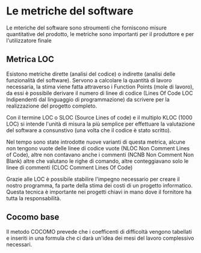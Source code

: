 # Le metriche del software

Le mteriche del software sono stroumenti che forniscono misure quantitative del prodotto, le metriche sono importanti per il produttore e per l'utilizzatore finale

## Metrica LOC

Esistono metriche dirette (analisi del codice) o indirette (analisi delle funzionalità del software). Servono a calcolare la quantità di lavoro necessaria, la stima viene fatta attraverso i Function Points (mole di lavoro), da essi è possibile derivare il numero di linee di codice (Lines Of Code LOC Indipendenti dal linguaggio di programmazione) da scrivere per la realizzazione del progetto completo.

Con il termine LOC o SLOC (Source Lines of code) e il multiplo KLOC (1000 LOC) si intende l'unità di misura la più semplice per effettuare la valutazione del software a consunstivo (una volta che il codice è stato scritto).

Nel tempo sono state introdotte nuove varianti di questa metrica, alcune non tengono vuote delle linee di codice vuote (NLOC Non Comment Lines of Code), altre non contavano anche i commenti (NCNB Non Comment Non Blank) altre che valutano le righe di comando, altre conteggiavano solo le linee di commenti (CLOC Comment Lines Of Code)

Grazie alle LOC è possibile stabilire l'impegno necessario per creare il nostro programma, fa parte della stima dei costi di un progetto informatico. Questa tecnica è importante nei progetti chiavi in mano dove il fornitore ha tutta la responsabilità.

## Cocomo base

Il metodo COCOMO prevede che i coefficenti di difficoltà vengono tabellati e inseriti in una formula che ci darà un'idea dei mesi del lavoro complessivo necessari.
